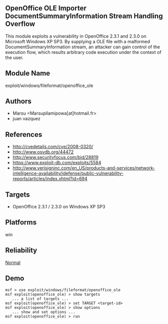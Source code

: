 ## OpenOffice OLE Importer DocumentSummaryInformation Stream Handling Overflow

This module exploits a vulnerability in OpenOffice 2.3.1 and 
2.3.0 on Microsoft Windows XP SP3. By supplying a OLE file 
with a malformed DocumentSummaryInformation stream, an 
attacker can gain control of the execution flow, which 
results arbitrary code execution under the context of the 
user.


## Module Name
exploit/windows/fileformat/openoffice_ole

## Authors
* Marsu <Marsupilamipowa[at]hotmail.fr>
* juan vazquez


## References
* http://cvedetails.com/cve/2008-0320/
* http://www.osvdb.org/44472
* http://www.securityfocus.com/bid/28819
* https://www.exploit-db.com/exploits/5584
* http://www.verisigninc.com/en_US/products-and-services/network-intelligence-availability/idefense/public-vulnerability-reports/articles/index.xhtml?id=694



## Targets
* OpenOffice 2.3.1 / 2.3.0 on Windows XP SP3


## Platforms
win

## Reliability
[Normal](https://github.com/rapid7/metasploit-framework/wiki/Exploit-Ranking)

## Demo

```
msf > use exploit/windows/fileformat/openoffice_ole
msf exploit(openoffice_ole) > show targets
   ... a list of targets ...
msf exploit(openoffice_ole) > set TARGET <target-id>
msf exploit(openoffice_ole) > show options
   ... show and set options ...
msf exploit(openoffice_ole) > run
```
    
    